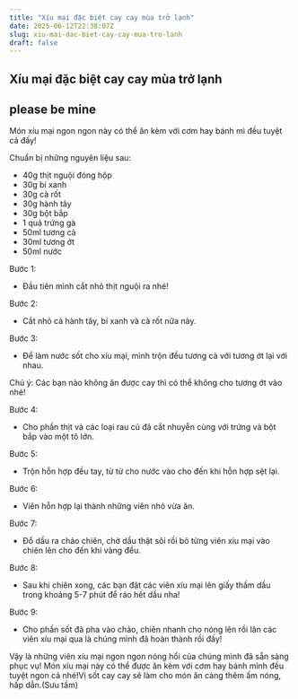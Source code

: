 ```yaml
---
title: "Xíu mại đặc biệt cay cay mùa trở lạnh"
date: 2025-06-12T22:38:07Z
slug: xiu-mai-dac-biet-cay-cay-mua-tro-lanh
draft: false
---
```


## Xíu mại đặc biệt cay cay mùa trở lạnh

## please be mine

Món xíu mại ngon ngon này có thể ăn kèm với cơm hay bánh mì đều tuyệt cả đấy!
 
Chuẩn bị những nguyên liệu sau:
 
- 40g thịt nguội đóng hộp
- 30g bí xanh
- 30g cà rốt
- 30g hành tây
- 30g bột bắp
- 1 quả trứng gà
- 50ml tương cà
- 30ml tương ớt
- 50ml nước
 
 
 

Bước 1:
- Đầu tiên mình cắt nhỏ thịt nguội ra nhé!
 
 

Bước 2:
- Cắt nhỏ cả hành tây, bí xanh và cà rốt nữa này.
 
 

Bước 3:
- Để làm nước sốt cho xíu mại, mình trộn đều tương cà với tương ớt lại với nhau.
 
Chú ý: Các bạn nào không ăn được cay thì có thể không cho tương ớt vào nhé!
 
 

Bước 4:
- Cho phần thịt và các loại rau củ đã cắt nhuyễn cùng với trứng và bột bắp vào một tô lớn.
 
 

Bước 5:
- Trộn hỗn hợp đều tay, từ từ cho nước vào cho đến khi hỗn hợp sệt lại.
 
 
 

Bước 6:
- Viên hỗn hợp lại thành những viên nhỏ vừa ăn.
 
 

Bước 7:
- Đổ dầu ra chảo chiên, chờ dầu thật sôi rồi bỏ từng viên xíu mại vào chiên lên cho đến khi vàng đều.
 
 

Bước 8:
- Sau khi chiên xong, các bạn đặt các viên xíu mại lên giấy thấm dầu trong khoảng 5-7 phút để ráo hết dầu nha!
 
 

Bước 9:
- Cho phần sốt đã pha vào chảo, chiên nhanh cho nóng lên rồi lăn các viên xíu mại qua là chúng mình đã hoàn thành rồi đấy!
 
 
Vậy là những viên xíu mại ngon ngon nóng hổi của chúng mình đã sẵn sàng phục vụ!
 Món xíu mại này có thể được ăn kèm với cơm hay bánh mình đều tuyệt ngon cả nhé!Vị sốt cay cay sẽ làm cho món ăn càng thêm ấm nóng, hấp dẫn.(Sưu tầm)